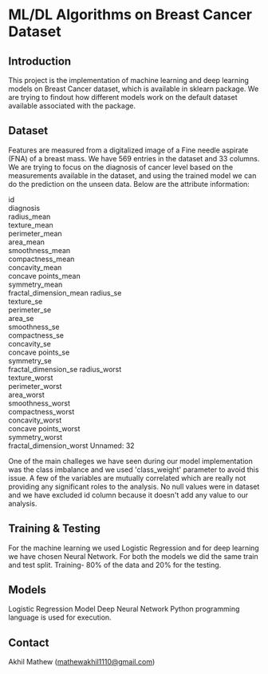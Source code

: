 # ML/DL Algorithms on Breast Cancer Dataset
## Introduction

This project is the implementation of machine learning and deep learning models on Breast Cancer dataset, which is available in sklearn package. We are trying to findout
how different models work on the default dataset available associated with the package.

## Dataset

Features are measured from a digitalized image of a Fine needle aspirate (FNA) of a breast mass. We have 569 entries in the dataset and 33 columns. We are trying to focus
on the diagnosis of cancer level based on the measurements available in the dataset, and using the trained model we can do the prediction on the unseen data. Below are the
attribute information:

id                    
diagnosis             
radius_mean           
texture_mean          
perimeter_mean        
area_mean             
smoothness_mean       
compactness_mean      
concavity_mean        
concave points_mean   
symmetry_mean         
fractal_dimension_mean
radius_se             
texture_se            
perimeter_se          
area_se               
smoothness_se         
compactness_se        
concavity_se          
concave points_se     
symmetry_se           
fractal_dimension_se
radius_worst           
texture_worst          
perimeter_worst        
area_worst             
smoothness_worst       
compactness_worst      
concavity_worst        
concave points_worst   
symmetry_worst         
fractal_dimension_worst
Unnamed: 32

One of the main challeges we have seen during our model implementation was the class imbalance and we used 'class_weight' parameter to avoid this issue. A few of the
variables are mutually correlated which are really not providing any significant roles to the analysis. No null values were in dataset and we have excluded id column 
because it doesn't add any value to our analysis.

## Training & Testing

For the machine learning we used Logistic Regression and for deep learning we have chosen Neural Network. For both the models we did the same train and test split.
Training- 80% of the data and 20% for the testing.

## Models

Logistic Regression Model
Deep Neural Network
Python programming language is used for execution.

## Contact

Akhil Mathew (mathewakhil1110@gmail.com)

